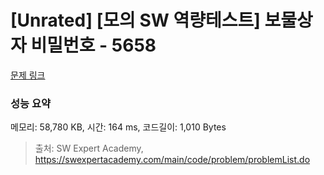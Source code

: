 # [Unrated] [모의 SW 역량테스트] 보물상자 비밀번호 - 5658 

[문제 링크](https://swexpertacademy.com/main/code/problem/problemDetail.do?contestProbId=AWXRUN9KfZ8DFAUo) 

### 성능 요약

메모리: 58,780 KB, 시간: 164 ms, 코드길이: 1,010 Bytes



> 출처: SW Expert Academy, https://swexpertacademy.com/main/code/problem/problemList.do